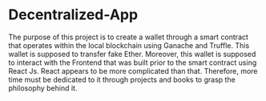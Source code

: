 # Decentralized-App
The purpose of this project is to create a wallet through a smart contract that operates within the local blockchain using Ganache and Truffle. 
This wallet is supposed to transfer fake Ether. Moreover, this wallet is supposed to interact with the Frontend that was built prior to the smart contract using React Js.
React appears to be more complicated than that. Therefore, more time must be dedicated to it through projects and books to grasp the philosophy behind it.
